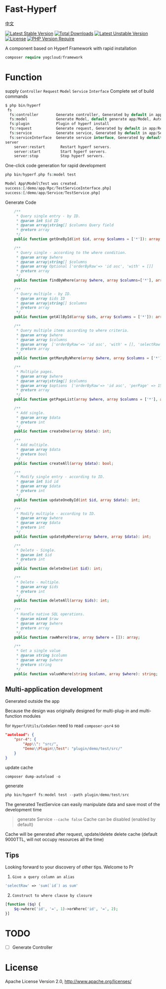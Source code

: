 # Fast-Hyperf
[中文](./README-cn.md)

[![Latest Stable Version](http://poser.pugx.org/yogcloud/framework/v)](https://packagist.org/packages/yogcloud/framework) [![Total Downloads](http://poser.pugx.org/yogcloud/framework/downloads)](https://packagist.org/packages/yogcloud/framework) [![Latest Unstable Version](http://poser.pugx.org/yogcloud/framework/v/unstable)](https://packagist.org/packages/yogcloud/framework) [![License](http://poser.pugx.org/yogcloud/framework/license)](https://packagist.org/packages/yogcloud/framework) [![PHP Version Require](http://poser.pugx.org/yogcloud/framework/require/php)](https://packagist.org/packages/yogcloud/framework)

A component based on Hyperf Framework with rapid installation


```php
composer require yogcloud/framework
```


# Function
supply `Controller` `Request` `Model` `Service` `Interface` Complete set of build commands
```php
$ php bin/hyperf
 fs
  fs:controller        Generate controller, Generated by default in app/Controller
  fs:model             Generate Model, default generate app/Model, Automatic generated Service,Interface
  fs:plugin            Plugin of hyperf install
  fs:request           Generate request, Generated by default in app/Request
  fs:service           Generate service, Generated by default in app/Service
  fs:serviceInterface  Generate service interface, Generated by default in app/Service
server
    server:restart       Restart hyperf servers.
    server:start         Start hyperf servers.
    server:stop          Stop hyperf servers.
```


One-click code generation for rapid development
```php
php bin/hyperf.php fs:model test

Model App\Model\Test was created.
success:[/demo/app/Rpc/TestServiceInterface.php]
success:[/demo/app/Service/TestService.php]
```

Generate Code

```php
    /**
     * Query single entry - by ID.
     * @param int $id ID
     * @param array|string[] $columns Query field
     * @return array
     */
    public function getOneById(int $id, array $columns = ['*']): array;

    /**
     * Query single - according to the where condition.
     * @param array $where
     * @param array|string[] $columns
     * @param array Optional ['orderByRaw'=> 'id asc', 'with' = []]
     * @return array
     */
    public function findByWhere(array $where, array $columns=['*'], array $options = []): array;

    /**
     * Query multiple - by ID.
     * @param array $ids ID
     * @param array|string[] $columns
     * @return array
     */
    public function getAllById(array $ids, array $columns = ['*']): array;

    /**
     * Query multiple items according to where criteria.
     * @param array $where
     * @param array $columns
     * @param array  ['orderByRaw'=> 'id asc', 'with' = [], 'selectRaw' => 'count(*) as count']
     * @return array
     */
    public function getManyByWhere(array $where, array $columns = ['*'], array $options = []): array;

    /**
     * Multiple pages.
     * @param array $where
     * @param array|string[] $columns
     * @param array $options  ['orderByRaw'=> 'id asc', 'perPage' => 15, 'page' => null, 'pageName' => 'page']
     * @return array
     */
    public function getPageList(array $where, array $columns = ['*'], array $options = []): array;

    /**
     * Add single.
     * @param array $data
     * @return int
     */
    public function createOne(array $data): int;

    /**
     * Add multiple.
     * @param array $data
     * @return bool
     */
    public function createAll(array $data): bool;

    /**
     * Modify single entry - according to ID.
     * @param int $id id
     * @param array $data
     * @return int
     */
    public function updateOneById(int $id, array $data): int;

    /**
     * Modify multiple - according to ID.
     * @param array $where
     * @param array $data
     * @return int
     */
    public function updateByWhere(array $where, array $data): int;

    /**
     * Delete - Single.
     * @param int $id
     * @return int
     */
    public function deleteOne(int $id): int;

    /**
     * Delete - multiple.
     * @param array $ids
     * @return int
     */
    public function deleteAll(array $ids): int;

    /**
     * Handle native SQL operations.
     * @param mixed $raw
     * @param array $where
     * @return array
     */
    public function rawWhere($raw, array $where = []): array;

    /**
     * Get a single value
     * @param string $column
     * @param array $where
     * @return string
     */
    public function valueWhere(string $column, array $where): string;
```

## Multi-application development
Generated outside the app

Because the design was originally designed for multi-plug-in and multi-function modules

for `Hyperf/Utils/CodeGen` need to read `composer-psr4` so
```json
"autoload": {
    "psr-4": {
        "App\\": "src/",
        "Demo\\Plugin\\Test": "plugin/demo/test/src/"
    }
}
```
update cache
```php
composer dump-autoload -o
```
generate
```php
php bin/hyperf fs:model test --path plugin/demo/test/src
```

The generated TestService can easily manipulate data and save most of the development time

> generate Service `--cache false` Cache can be disabled (enabled by default)

Cache will be generated after request, update/delete delete cache (default 9000TTL, will not occupy resources all the time)

## Tips
Looking forward to your discovery of other tips. Welcome to Pr

1. `Give a query column an alias`
```php
'selectRaw' => 'sum(`id`) as sum'
```
2. `Construct to where clause by closure`
```php
[function ($q) {
    $q->where('id', '=', 1)->orWhere('id', '=', 2);
}]
```


# TODO
- [ ] Generate Controller

# License
Apache License Version 2.0, http://www.apache.org/licenses/
